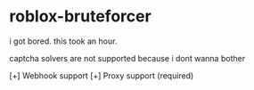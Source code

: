 # roblox-bruteforcer
i got bored. this took an hour.

captcha solvers are not supported because i dont wanna bother

[+] Webhook support
[+] Proxy support (required)
